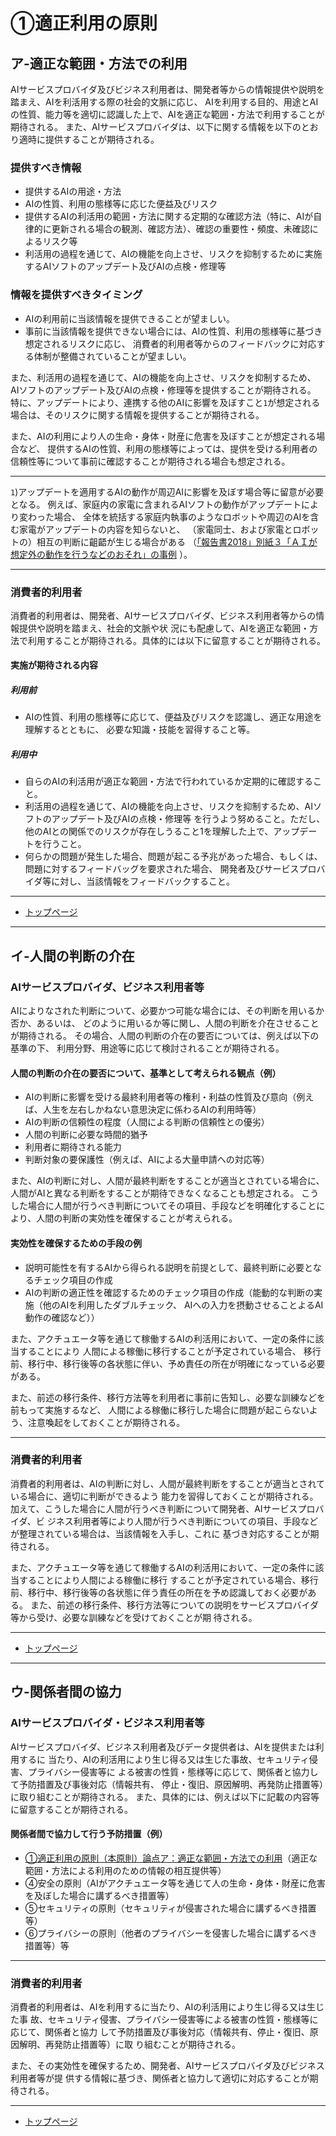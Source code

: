 # ①適正利用の原則

<h2 id="a01a">ア-適正な範囲・方法での利用</h2>

AIサービスプロバイダ及びビジネス利用者は、開発者等からの情報提供や説明を踏まえ、AIを利活用する際の社会的文脈に応じ、
AIを利用する目的、用途とAIの性質、能力等を適切に認識した上で、AIを適正な範囲・方法で利用することが期待される。
また、AIサービスプロバイダは、以下に関する情報を以下のとおり適時に提供することが期待される。


### 提供すべき情報
* 提供するAIの用途・方法
* AIの性質、利用の態様等に応じた便益及びリスク
* 提供するAIの利活用の範囲・方法に関する定期的な確認方法（特に、AIが自律的に更新される場合の観測、確認方法）、確認の重要性・頻度、未確認によるリスク等
* 利活用の過程を通じて、AIの機能を向上させ、リスクを抑制するために実施するAIソフトのアップデート及びAIの点検・修理等

### 情報を提供すべきタイミング
* AIの利用前に当該情報を提供できることが望ましい。
* 事前に当該情報を提供できない場合には、AIの性質、利用の態様等に基づき想定されるリスクに応じ、
消費者的利用者等からのフィードバックに対応する体制が整備されていることが望ましい。


また、利活用の過程を通じて、AIの機能を向上させ、リスクを抑制するため、
AIソフトのアップデート及びAIの点検・修理等を提供することが期待される。
特に、アップデートにより、連携する他のAIに影響を及ぼすこと`1`が想定される場合は、そのリスクに関する情報を提供することが期待される。

また、AIの利用により人の生命・身体・財産に危害を及ぼすことが想定される場合など、
提供するAIの性質、利用の態様等によっては、提供を受ける利用者の信頼性等について事前に確認することが期待される場合も想定される。

----

`1`)アップデートを適用するAIの動作が周辺AIに影響を及ぼす場合等に留意が必要となる。
例えば、家庭内の家電に含まれるAIソフトの動作がアップデートにより変わった場合、
全体を統括する家庭内執事のようなロボットや周辺のAIを含む家電がアップデートの内容を知らないと、
（家電同士、および家電とロボットの）相互の判断に齟齬が生じる場合がある
（[「報告書2018」別紙３「ＡＩが想定外の動作を行うなどのおそれ」の事例](http://www.soumu.go.jp/main_content/000564152.pdf#page=8)
）。

____


### 消費者的利用者

消費者的利用者は、開発者、AIサービスプロバイダ、ビジネス利用者等からの情報提供や説明を踏まえ、社会的文脈や状
況にも配慮して、AIを適正な範囲・方法で利用することが期待される。具体的には以下に留意することが期待される。

#### 実施が期待される内容

##### 利用前
* AIの性質、利用の態様等に応じて、便益及びリスクを認識し、適正な用途を理解するとともに、
必要な知識・技能を習得すること等。

##### 利用中
* 自らのAIの利活用が適正な範囲・方法で行われているか定期的に確認すること。
* 利活用の過程を通じて、AIの機能を向上させ、リスクを抑制するため、AIソフトのアップデート及びAIの点検・修理等
を行うよう努めること。ただし、他のAIとの関係でのリスクが存在しうること1を理解した上で、アップデートを行うこと。
* 何らかの問題が発生した場合、問題が起こる予兆があった場合、もしくは、問題に対するフィードバッグを要求された場合、
開発者及びサービスプロバイダ等に対し、当該情報をフィードバックすること。


****************

* [トップページ](../../)

****************


## イ-人間の判断の介在

### AIサービスプロバイダ、ビジネス利用者等

AIによりなされた判断について、必要かつ可能な場合には、その判断を用いるか否か、あるいは、
どのように用いるか等に関し、人間の判断を介在させることが期待される。
その場合、人間の判断の介在の要否については、例えば以下の基準の下、
利用分野、用途等に応じて検討されることが期待される。

#### 人間の判断の介在の要否について、基準として考えられる観点（例）
* AIの判断に影響を受ける最終利用者等の権利・利益の性質及び意向（例えば、人生を左右しかねない意思決定に係わるAIの利用時等）
* AIの判断の信頼性の程度（人間による判断の信頼性との優劣）
* 人間の判断に必要な時間的猶予
* 利用者に期待される能力
* 判断対象の要保護性（例えば、AIによる大量申請への対応等）

また、AIの判断に対し、人間が最終判断をすることが適当とされている場合に、
人間がAIと異なる判断をすることが期待できなくなることも想定される。
こうした場合に人間が行うべき判断についてその項目、手段などを明確化することにより、人間の判断の実効性を確保することが考えられる。

#### 実効性を確保するための手段の例
* 説明可能性を有するAIから得られる説明を前提として、最終判断に必要となるチェック項目の作成
* AIの判断の適正性を確認するためのチェック項目の作成（能動的な判断の実施（他のAIを利用したダブルチェック、
AIへの入力を摂動させることよるAI動作の確認など））

また、アクチュエータ等を通じて稼働するAIの利活用において、一定の条件に該当することにより
人間による稼働に移行することが予定されている場合、
移行前、移行中、移行後等の各状態に伴い、予め責任の所在が明確になっている必要がある。

また、前述の移行条件、移行方法等を利用者に事前に告知し、必要な訓練などを前もって実施するなど、
人間による稼働に移行した場合に問題が起こらないよう、注意喚起をしておくことが期待される。 

____

### 消費者的利用者

消費者的利用者は、AIの判断に対し、人間が最終判断をすることが適当とされている場合に、適切に判断ができるよう
能力を習得しておくことが期待される。加えて、こうした場合に人間が行うべき判断について開発者、AIサービスプロバイダ、ビ
ジネス利用者等により人間が行うべき判断についての項目、手段などが整理されている場合は、当該情報を入手し、これに
基づき対応することが期待される。

また、アクチュエータ等を通じて稼働するAIの利活用において、一定の条件に該当することにより人間による稼働に移行
することが予定されている場合、移行前、移行中、移行後等の各状態に伴う責任の所在を予め認識しておく必要がある。
また、前述の移行条件、移行方法等についての説明をサービスプロバイダ等から受け、必要な訓練などを受けておくことが期
待される。

****************

* [トップページ](../../)

****************


## ウ-関係者間の協力

### AIサービスプロバイダ・ビジネス利用者等

AIサービスプロバイダ、ビジネス利用者及びデータ提供者は、AIを提供または利用するに
当たり、AIの利活用により生じ得る又は生じた事故、セキュリティ侵害、プライバシー侵害等に
よる被害の性質・態様等に応じて、関係者と協力して予防措置及び事後対応（情報共有、
停止・復旧、原因解明、再発防止措置等）に取り組むことが期待される。
また、具体的には、例えば以下に記載の内容等に留意することが期待される。

#### 関係者間で協力して行う予防措置（例）
* [①適正利用の原則（本原則）論点ア：適正な範囲・方法での利用](#a01a)（適正な範囲・方法による利用のための情報の相互提供等）
* ④安全の原則（AIがアクチュエータ等を通じて人の生命・身体・財産に危害を及ぼした場合に講ずるべき措置等）
* ⑤セキュリティの原則（セキュリティが侵害された場合に講ずるべき措置等）
* ⑥プライバシーの原則（他者のプライバシーを侵害した場合に講ずるべき措置等）等

____

### 消費者的利用者

消費者的利用者は、AIを利用するに当たり、AIの利活用により生じ得る又は生じた事
故、セキュリティ侵害、プライバシー侵害等による被害の性質・態様等に応じて、関係者と協力
して予防措置及び事後対応（情報共有、停止・復旧、原因解明、再発防止措置等）に取
り組むことが期待される。

また、その実効性を確保するため、開発者、AIサービスプロバイダ及びビジネス利用者等が提
供する情報に基づき、関係者と協力して適切に対応することが期待される。

****************

* [トップページ](../../)
